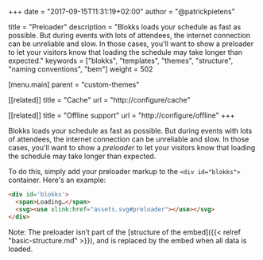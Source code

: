 +++
date            = "2017-09-15T11:31:19+02:00"
author          = "@patrickpietens"

title           = "Preloader"
description     = "Blokks loads your schedule as fast as possible. But during events with lots of attendees, the internet connection can be unreliable and slow. In those cases, you'll want to show a preloader to let your visitors know that loading the schedule may take longer than expected."
keywords        = ["blokks", "templates", "themes", "structure", "naming conventions", "bem"]
weight          = 502

[menu.main]
parent          = "custom-themes"

[[related]]
title = "Cache"
url = "http://configure/cache"

[[related]]
title = "Offline support"
url = "http://configure/offline"
+++

Blokks loads your schedule as fast as possible. But during events with lots of attendees, the internet connection can be unreliable and slow. In those cases, you'll want to show a *preloader* to let your visitors know that loading the schedule may take longer than expected. 

To do this, simply add your preloader markup to the `<div id="blokks">` container. Here's an example:

```html
<div id='blokks'>
  <span>Loading…</span>
  <svg><use xlink:href="assets.svg#preloader"></use></svg>
</div>
```

<span class='note'>Note: The preloader isn’t part of the [structure of the embed]({{< relref "basic-structure.md" >}}), and is replaced by the embed when all data is loaded.</span>